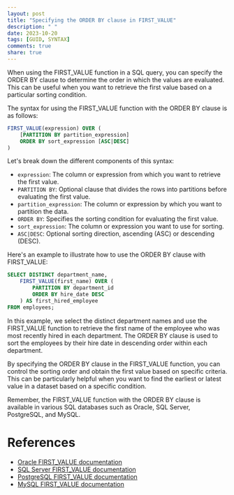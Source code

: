 ```yaml
---
layout: post
title: "Specifying the ORDER BY clause in FIRST_VALUE"
description: " "
date: 2023-10-20
tags: [GUID, SYNTAX]
comments: true
share: true
---
```


When using the FIRST_VALUE function in a SQL query, you can specify the ORDER BY clause to determine the order in which the values are evaluated. This can be useful when you want to retrieve the first value based on a particular sorting condition.

The syntax for using the FIRST_VALUE function with the ORDER BY clause is as follows:

```sql
FIRST_VALUE(expression) OVER (
    [PARTITION BY partition_expression]
    ORDER BY sort_expression [ASC|DESC]
)
```

Let's break down the different components of this syntax:

- `expression`: The column or expression from which you want to retrieve the first value.
- `PARTITION BY`: Optional clause that divides the rows into partitions before evaluating the first value.
- `partition_expression`: The column or expression by which you want to partition the data.
- `ORDER BY`: Specifies the sorting condition for evaluating the first value.
- `sort_expression`: The column or expression you want to use for sorting.
- `ASC|DESC`: Optional sorting direction, ascending (ASC) or descending (DESC).

Here's an example to illustrate how to use the ORDER BY clause with FIRST_VALUE:

```sql
SELECT DISTINCT department_name, 
    FIRST_VALUE(first_name) OVER (
        PARTITION BY department_id 
        ORDER BY hire_date DESC
    ) AS first_hired_employee
FROM employees;
```

In this example, we select the distinct department names and use the FIRST_VALUE function to retrieve the first name of the employee who was most recently hired in each department. The ORDER BY clause is used to sort the employees by their hire date in descending order within each department.

By specifying the ORDER BY clause in the FIRST_VALUE function, you can control the sorting order and obtain the first value based on specific criteria. This can be particularly helpful when you want to find the earliest or latest value in a dataset based on a specific condition.

Remember, the FIRST_VALUE function with the ORDER BY clause is available in various SQL databases such as Oracle, SQL Server, PostgreSQL, and MySQL.

# References
- [Oracle FIRST_VALUE documentation](https://docs.oracle.com/en/database/oracle/oracle-database/19/sqlrf/FIRST_VALUE.html#GUID-B88B6855-5DFF-4FF3-A847-4D6E46B27211)
- [SQL Server FIRST_VALUE documentation](https://docs.microsoft.com/en-us/sql/t-sql/functions/first-value-transact-sql)
- [PostgreSQL FIRST_VALUE documentation](https://www.postgresql.org/docs/current/sql-expressions.html#SYNTAX-WINDOW-FUNCTIONS)
- [MySQL FIRST_VALUE documentation](https://dev.mysql.com/doc/refman/8.0/en/window-function-descriptions.html#function_first-value)